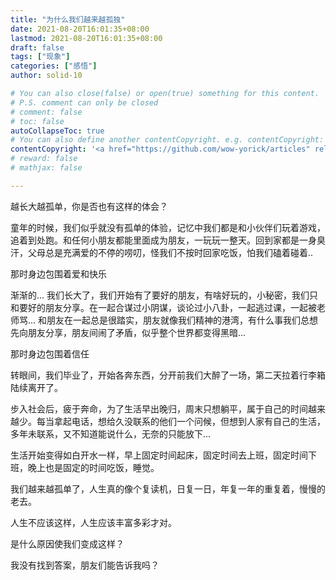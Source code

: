 ```yaml
---
title: "为什么我们越来越孤独"
date: 2021-08-20T16:01:35+08:00
lastmod: 2021-08-20T16:01:35+08:00
draft: false
tags: ["现象"]
categories: ["感悟"]
author: solid-10

# You can also close(false) or open(true) something for this content.
# P.S. comment can only be closed
# comment: false
# toc: false
autoCollapseToc: true
# You can also define another contentCopyright. e.g. contentCopyright: "This is another copyright."
contentCopyright: '<a href="https://github.com/wow-yorick/articles" rel="noopener" target="_blank">查看源</a>'
# reward: false
# mathjax: false

---
```


越长大越孤单，你是否也有这样的体会？

童年的时候，我们似乎就没有孤单的体验，记忆中我们都是和小伙伴们玩着游戏，追着到处跑。和任何小朋友都能里面成为朋友，一玩玩一整天。回到家都是一身臭汗，父母总是充满爱的不停的唠叨，怪我们不按时回家吃饭，怕我们磕着碰着..

那时身边包围着爱和快乐

渐渐的...  我们长大了，我们开始有了要好的朋友，有啥好玩的，小秘密，我们只和要好的朋友分享。在一起合谋过小阴谋，谈论过小八卦，一起逃过课，一起被老师骂... 和朋友在一起总是很踏实，朋友就像我们精神的港湾，有什么事我们总想先向朋友分享，朋友间闹了矛盾，似乎整个世界都变得黑暗...

那时身边包围着信任

转眼间，我们毕业了，开始各奔东西，分开前我们大醉了一场，第二天拉着行李箱陆续离开了。

步入社会后，疲于奔命，为了生活早出晚归，周末只想躺平，属于自己的时间越来越少。每当拿起电话，想给久没联系的他们一个问候，但想到人家有自己的生活，多年未联系，又不知道能说什么，无奈的只能放下...

生活开始变得如白开水一样，早上固定时间起床，固定时间去上班，固定时间下班，晚上也是固定的时间吃饭，睡觉。

我们越来越孤单了，人生真的像个复读机，日复一日，年复一年的重复着，慢慢的老去。

人生不应该这样，人生应该丰富多彩才对。

是什么原因使我们变成这样？

我没有找到答案，朋友们能告诉我吗？


